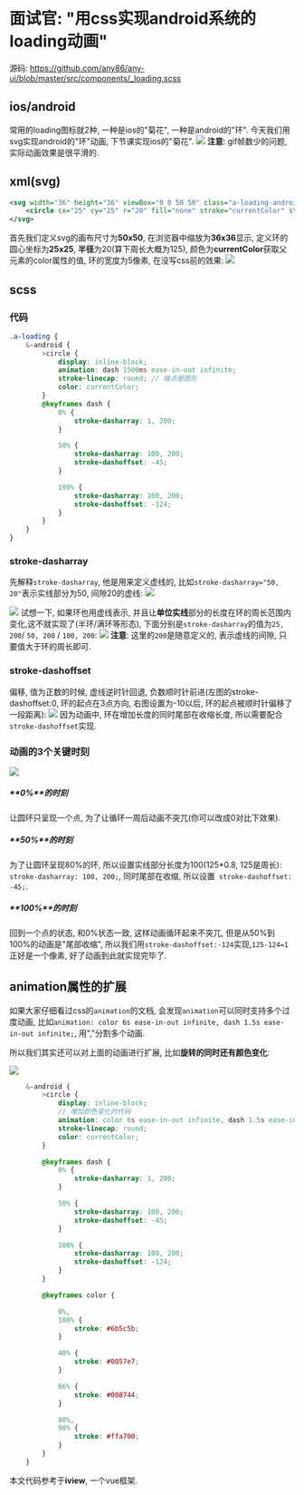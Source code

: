 # 面试官: "用css实现android系统的loading动画"

源码: https://github.com/any86/any-ui/blob/master/src/components/_loading.scss

## ios/android
常用的loading图标就2种, 一种是ios的"菊花", 一种是android的"环". 今天我们用svg实现android的"环"动画, 下节课实现ios的"菊花".
![](https://user-gold-cdn.xitu.io/2019/7/24/16c22ad69ef58d9a?w=38&h=41&f=gif&s=36529)
**注意**: gif帧数少的问题, 实际动画效果是很平滑的.

## xml(svg)

```xml
<svg width="36" height="36" viewBox="0 0 50 50" class="a-loading-android">
    <circle cx="25" cy="25" r="20" fill="none" stroke="currentColor" stroke-width="5"></circle>
</svg>
```
首先我们定义svg的画布尺寸为**50x50**, 在浏览器中缩放为**36x36**显示, 定义环的圆心坐标为**25x25**, **半径**为20(算下周长大概为125), 颜色为**currentColor**获取父元素的color属性的值, 环的宽度为5像素, 在没写css前的效果:
![](https://ws1.sinaimg.cn/large/005IQkzXly1g59tuby5mdj30130170sh.jpg)


## scss

### 代码
```scss
.a-loading {
    &-android {
        >circle {
            display: inline-block;
            animation: dash 1500ms ease-in-out infinite;
            stroke-linecap: round; // 端点是圆形
            color: currentColor;
        }
        @keyframes dash {
            0% {
                stroke-dasharray: 1, 200;
            }

            50% {
                stroke-dasharray: 100, 200;
                stroke-dashoffset: -45;
            }

            100% {
                stroke-dasharray: 100, 200;
                stroke-dashoffset: -124;
            }
        }
    }
}
```

### stroke-dasharray
先解释`stroke-dasharray`, 他是用来定义虚线的,  比如`stroke-dasharray="50, 20"`表示实线部分为50, 间隙20的虚线: 
![](https://ws1.sinaimg.cn/large/005IQkzXly1g5arexm7sgj30e300t0qq.jpg)

![](https://ws1.sinaimg.cn/large/005IQkzXly1g5aw5fwq4tj3014013a9t.jpg)
试想一下, 如果环也用虚线表示, 并且让**单位实线**部分的长度在环的周长范围内变化,这不就实现了(半环/满环等形态), 下面分别是`stroke-dasharray`的值为`25, 200`/ `50, 200` / `100, 200`:
![](https://ws1.sinaimg.cn/large/005IQkzXly1g5arb0e7muj303x01bq2p.jpg)
**注意**: 这里的`200`是随意定义的, 表示虚线的间隙, 只要值大于环的周长即可.

### stroke-dashoffset
偏移, 值为正数的时候, 虚线逆时针回退, 负数顺时针前进(左图的stroke-dashoffset:0, 环的起点在3点方向, 右图设置为-10以后, 环的起点被顺时针偏移了一段距离):
![](https://ws1.sinaimg.cn/large/005IQkzXly1g5as5rhj03j305i02lmx0.jpg)
因为动画中, 环在增加长度的同时尾部在收缩长度, 所以需要配合`stroke-dashoffset`实现.

### 动画的3个关键时刻
![](https://ws1.sinaimg.cn/large/005IQkzXly1g5awigfu1pj304m02qt8k.jpg)

##### **0%**的时刻
让圆环只呈现一个点, 为了让循环一周后动画不突兀(你可以改成0对比下效果). 

##### **50%**的时刻
为了让圆环呈现80%的环, 所以设置实线部分长度为100(125*0.8, 125是周长): `stroke-dasharray: 100, 200;`, 同时尾部在收缩, 所以设置` stroke-dashoffset: -45;`.

##### **100%**的时刻
回到一个点的状态, 和0%状态一致, 这样动画循环起来不突兀, 但是从50%到100%的动画是"尾部收缩", 所以我们用`stroke-dashoffset:-124`实现,`125-124=1` 正好是一个像素, 好了动画到此就实现完毕了.


## animation属性的扩展
如果大家仔细看过css的`animation`的文档, 会发现`animation`可以同时支持多个过度动画, 比如`animation: color 6s ease-in-out infinite, dash 1.5s ease-in-out infinite;`, 用","分割多个动画.

所以我们其实还可以对上面的动画进行扩展, 比如**旋转的同时还有颜色变化**:

![](https://user-gold-cdn.xitu.io/2019/7/24/16c22abd7e87e65e?w=38&h=51&f=gif&s=121449)



```scss
    &-android {
        >circle {
            display: inline-block;
            // 增加颜色变化的代码
            animation: color 6s ease-in-out infinite, dash 1.5s ease-in-out infinite; 
            stroke-linecap: round;
            color: currentColor;
        }

        @keyframes dash {
            0% {
                stroke-dasharray: 1, 200;
            }

            50% {
                stroke-dasharray: 100, 200;
                stroke-dashoffset: -45;
            }

            100% {
                stroke-dasharray: 100, 200;
                stroke-dashoffset: -124;
            }
        }

        @keyframes color {

            0%,
            100% {
                stroke: #6b5c5b;
            }

            40% {
                stroke: #0057e7;
            }

            66% {
                stroke: #008744;
            }

            80%,
            90% {
                stroke: #ffa700;
            }
        }
    }
```

本文代码参考于**iview**, 一个vue框架.